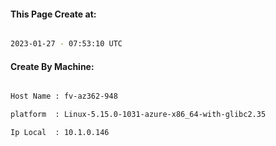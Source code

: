 
   
#### This Page Create at:

```bash

2023-01-27 - 07:53:10 UTC

```

#### Create By Machine:

```bash

Host Name : fv-az362-948

platform  : Linux-5.15.0-1031-azure-x86_64-with-glibc2.35

Ip Local  : 10.1.0.146

```

